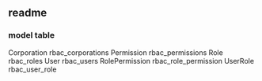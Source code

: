 ## readme

### model table
Corporation rbac_corporations
Permission rbac_permissions
Role rbac_roles
User rbac_users
RolePermission rbac_role_permission
UserRole rbac_user_role
